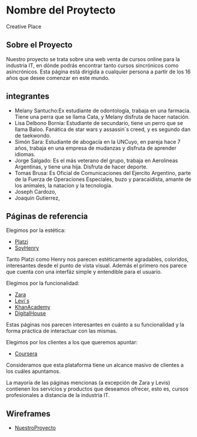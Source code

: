 # Nombre del Proytecto
Creative Place

## Sobre el Proyecto
Nuestro proyecto se trata sobre una web venta de cursos online para la industria IT, en dónde podrás encontrar tanto cursos sincrónicos como asincrónicos.
Esta página está dirigida a cualquier persona a partir de los 16 años que desee comenzar en este mundo.

## integrantes 
- Melany Santucho:Ex estudiante de odontología, trabaja en una farmacia. Tiene una perra que se llama Cata, y Melany disfruta de hacer natación.
- Lisa Delbono Bornia: Estudiante de secundario, tiene un perro que se llama Baloo. Fanática de star wars y assassin´s creed, y es segundo dan de taekwondo.
- Simón Sara: Estudiante de abogacía en la UNCuyo, en pareja hace 7 años, trabaja en una empresa de mudanzas y disfruta de aprender idiomas.
- Jorge Salgado: Es el más veterano del grupo, trabaja en Aerolineas Argentinas, y tiene una hija. Disfruta de hacer deporte.
- Tomas Brusa: Es Oficial de Comunicaciones del Ejercito Argentino, parte de la Fuerza de Operaciones Especiales, buzo y paracaidista, amante de los animales, la natacion y la tecnologia.
- Joseph Cardozo,
- Joaquin Gutierrez,

## Páginas de referencia
Elegimos por la estética: 
- [Platzi](https://platzi.com)
- [SoyHenry](https://www.soyhenry.com)

Tanto Platzi como Henry nos parecen estéticamente agradables, coloridos, interesantes desde el punto de vista visual. Además el primero nos parece que cuenta con una interfáz simple y entendible para el usuario.

Elegimos por la funcionalidad:
- [Zara](https://www.zara.com)
- [Levi´s](https://www.levi.com.ar)
- [KhanAcademy](https://es.khanacademy.org)
- [DigitalHouse](https://www.digitalhouse.com/ar/)  

Estas páginas nos parecen interesantes en cuánto a su funcionalidad y la forma práctica de interactuar con las mismas.
    
Elegimos por los clientes a los que queremos apuntar:
- [Coursera](https://es.coursera.org)

Consideramos que esta plataforma tiene un alcance masivo de clientes a los cuáles apuntamos.

La mayoría de las páginas mencionas (a excepción de Zara y Levis) contienen los servicios y productos que deseamos ofrecer, esto es, cursos profesionales a distancia de la industria IT.

## Wireframes
- [NuestroProyecto](https://www.figma.com/file/C38jSeYOrSzDkwEDoHLEiF/Registro?node-id=0%3A1&t=r5miS76vsBS3YjAt-1)